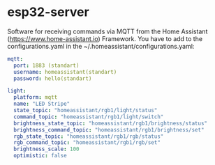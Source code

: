 # esp32-server
Software for receiving commands via MQTT from the Home Assistant (https://www.home-assistant.io) Framework. 
You have to add to the configurations.yaml in the ~/.homeassistant/configurations.yaml:

```YAML
mqtt:
  port: 1883 (standart)
  username: homeassistant(standart)
  password: hello(standart)

light:
  platform: mqtt
  name: "LED Stripe"
  state_topic: "homeassistant/rgb1/light/status"
  command_topic: "homeassistant/rgb1/light/switch"
  brightness_state_topic: "homeassistant/rgb1/brightness/status"
  brightness_command_topic: "homeassistant/rgb1/brightness/set"
  rgb_state_topic: "homeassistant/rgb1/rgb/status"
  rgb_command_topic: "homeassistant/rgb1/rgb/set"
  brightness_scale: 100
  optimistic: false
  ```
